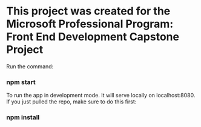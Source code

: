 # This project was created for the Microsoft Professional Program: Front End Development Capstone Project

Run the command:

### npm start

To run the app in development mode. It will serve locally on localhost:8080.
If you just pulled the repo, make sure to do this first:
### npm install

